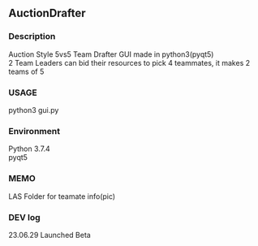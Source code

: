 ## AuctionDrafter

### Description
Auction Style 5vs5 Team Drafter GUI made in python3(pyqt5)  
2 Team Leaders can bid their resources to pick 4 teammates, it makes 2 teams of 5

### USAGE  
python3 gui.py

### Environment  
Python 3.7.4  
pyqt5 

### MEMO   
LAS Folder for teamate info(pic)
  
### DEV log  
23.06.29 Launched Beta

